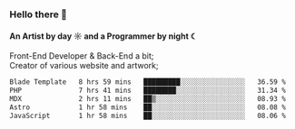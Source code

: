 ### Hello there 👋
#### An Artist by day ☼ and a Programmer by night ☾

Front-End Developer & Back-End a bit;<br>
Creator of various website and artwork;

<!--START_SECTION:waka-->

```txt
Blade Template   8 hrs 59 mins   █████████░░░░░░░░░░░░░░░░   36.59 %
PHP              7 hrs 41 mins   ████████░░░░░░░░░░░░░░░░░   31.34 %
MDX              2 hrs 11 mins   ██▒░░░░░░░░░░░░░░░░░░░░░░   08.93 %
Astro            1 hr 58 mins    ██░░░░░░░░░░░░░░░░░░░░░░░   08.08 %
JavaScript       1 hr 58 mins    ██░░░░░░░░░░░░░░░░░░░░░░░   08.06 %
```

<!--END_SECTION:waka-->

<!--unk0e-ctrlmd-blitzh-Klöggr-https://codepen.io/nikillpop/pen/VdJjJW-->
